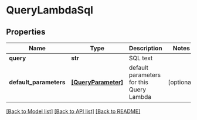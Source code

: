 # QueryLambdaSql


## Properties
Name | Type | Description | Notes
------------ | ------------- | ------------- | -------------
**query** | **str** | SQL text | 
**default_parameters** | [**[QueryParameter]**](QueryParameter.md) | default parameters for this Query Lambda | [optional] 

[[Back to Model list]](../README.md#documentation-for-models) [[Back to API list]](../README.md#documentation-for-api-endpoints) [[Back to README]](../README.md)



